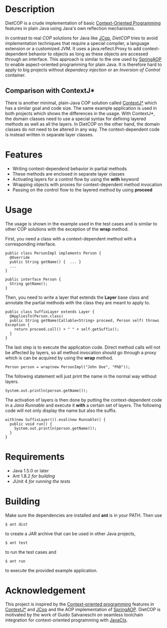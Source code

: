 Description
===========

DietCOP is a crude implementation of basic [Context-Oriented Programming][1]
features in plain Java using Java's own reflection mechanisms.

In contrast to real *COP* solutions for Java like [JCop][2], *DietCOP* tries
to avoid implementation techniques that require a special compiler, a
language extension or a customized JVM. It uses a java.reflect.Proxy to
add context-dependent behavior to objects as long as these objects are
accessed through an interface. This approach is similar to the one used by
[SpringAOP][3] to enable aspect-oriented programming for plain Java. It is
therefore hard to apply to big projects without *dependecy injection* or an
*Inversion of Control* container.

Comparison with ContextJ*
-------------------------

There is another minimal, plain-Java COP solution called [ContextJ*][4]
which has a similar goal and code size. The same example application is
used in both projects which shows the differences in the usage. With
ContextJ*, the domain classes need to use a special syntax for defining
layered methods as well as all the layers. In DietCOP on the other hand,
the domain classes do not need to be altered in any way. The
context-dependent code is instead written in separate layer classes.

Features
========

* Writing context-dependend behavior in partial methods
* These methods are enclosed in separate layer classes
* Activating layers for a control flow by using the **with** keyword
* Wrapping objects with proxies for context-dependent method invocation
* Passing on the control flow to the layered method by using **proceed**

Usage
=====

The usage is shown in the example used in the test cases and is similar
to other COP solutions with the exception of the **wrap** method.

First, you need a class with a context-dependent method with a corresponding
interface.

	public class PersonImpl implements Person {
	  @Override
	  public String getName() {  ... }
	  ...
	}
	
	public interface Person {
	  String getName();
	}

Then, you need to write a layer that extends the **Layer** base class
and annotate the partial methods with the class they are meant to apply to.

	public class SuffixLayer extends Layer {
	  @AppliesTo(Person.class)
	  public String getName(Callable<String> proceed, Person self) throws Exception {
	    return proceed.call() + " " + self.getSuffix();
	  }
	}

The last step is to execute the application code. Direct method calls
will not be affected by layers, so all method invocation should go
through a proxy which is can be acquired by using the **wrap** method.

	Person person = wrap(new PersonImpl("John Doe", "PhD"));

The following statement will just print the name in the normal way
without layers.

	System.out.println(person.getName());

The activation of layers is then done by putting the context-dependent code
in a *Java Runnable* and execute it **with** a certain set of layers. The
following code will not only display the name but also the suffix.
	
	with(new SuffixLayer()).eval(new Runnable() {
	  public void run() {
	    System.out.println(person.getName());
	  }
	}

Requirements
============

* Java 1.5.0 or later
* Ant 1.8.2 *for building*
* JUnit 4 *for running the tests*

Building
========

Make sure the dependencies are installed and **ant** is in your PATH.
Then use

	$ ant dist

to create a JAR archive that can be used in other Java
projects,

	$ ant test

to run the test cases and

	$ ant run
	
to execute the provided example application.

Acknowledgement
===============

This project is inspired by the [Context-oriented programming][1] features in
[ContextJ*][4] and [JCop][2] and the AOP implementation of [SpringAOP][3].
DietCOP is motivated by the work of Guido Salvaneschi on seamless toolchain
integration for context-oriented programming with [JavaCtx][5].

[1]: http://www.jot.fm/issues/issue_2008_03/article4/
[2]: https://www.hpi.uni-potsdam.de/hirschfeld/trac/Cop/wiki/JCop
[3]: http://static.springsource.org/spring/docs/2.5.x/reference/aop.html
[4]: http://soft.vub.ac.be/~pcostanz/contextj.html
[5]: http://home.dei.polimi.it/salvaneschi/software/javactx/javactx.html
